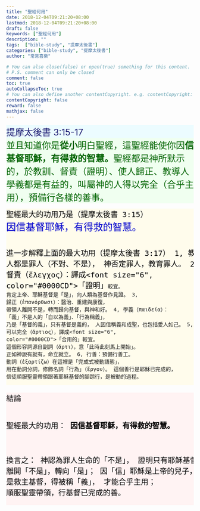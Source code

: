 ```yaml
---
title: "聖經何用"
date: 2018-12-04T09:21:20+08:00
lastmod: 2018-12-04T09:21:20+08:00
draft: false
keywords: ["聖經何用"]
description: ""
tags:  ["bible-study", "提摩太後書"]
categories: ["bible-study", "提摩太後書"]
author: "常常喜樂"

# You can also close(false) or open(true) something for this content.
# P.S. comment can only be closed
comment: false
toc: true
autoCollapseToc: true
# You can also define another contentCopyright. e.g. contentCopyright: "This is another copyright."
contentCopyright: false
reward: false
mathjax: false
---
```


<div style="background-color:#ECFCFF"><font size="5", color="#191970">
提摩太後書 3:15-17
</font>
</div>

<div style="background-color:#F0FFF0"><font size="5", color="#006400">
並且知道你是<b>從小</b>明白聖經，這聖經能使你因<b>信基督耶穌，有得救的智慧。</b>聖經都是神所默示的，於教訓、督責（證明）、使人歸正、教導人學義都是有益的，叫屬神的人得以完全（合乎主用），預備行各樣的善事。
</font>
</div>

<div style="background-color:#FFFCEC"><font size="5", color="#000000">
<pre>
聖經最大的功用乃是（提摩太後書 3:15）
<font size="6", color="#0000CD">因信基督耶穌，有得救的智慧。</font>

進一步解釋上面的最大功用（提摩太後書 3:17）
1, 教導（διδασκαλία）：
人都是罪人（不對、不是），
神否定罪人，教育罪人。
2, 督責（ἔλεγχος）：譯成<font size="6", color="#0000CD">「證明」</font>較宜。
肯定上帝、耶穌基督是「是」，向人類為基督作見證。
3, 歸正（ἐπανόρθωσι）：醫治、重建與康復，
帶領人離開不是，轉而歸向基督，與神和好。
4, 學義（παιδεία）：
「義」不是人的「自以為義」、「行為稱義」，
乃是「基督的義」，只有基督是義的，
人因信稱義和成聖，也包括愛人如己。
5, 可以完全（ἄρτιος），譯成<font size="6", color="#0000CD">「合用的」</font>較宜。
這個形容詞源自副詞（ἄρτι），意「此時此刻馬上開始」。
正如神說有就有，命立就立。
6, 行善：預備行善工。
動詞（ἐξαρτίζω）在這裡是「完成式被動語態」，
用在動詞分詞，修飾名詞「行為」（ἔργον）。
這個善行是耶穌已完成的，
信徒順服聖靈帶領跟著耶穌基督的腳踪行，是被動的過程。
</pre>
</font>
</div>

<div style="background-color:#FFF3F3"><font size="5", color="#000000">
<pre>
結論

聖經最大的功用：
<b>因信基督耶穌，有得救的智慧。</b>

換言之：
神認為罪人生命的「不是」，
證明只有耶穌基督是「是」；
離開「不是」，轉向「是」；
因「信」耶穌是上帝的兒子，
是救主基督，得被稱「義」，
才能合乎主用；
順服聖靈帶領，行基督已完成的善。
</pre>
</font>
</div>